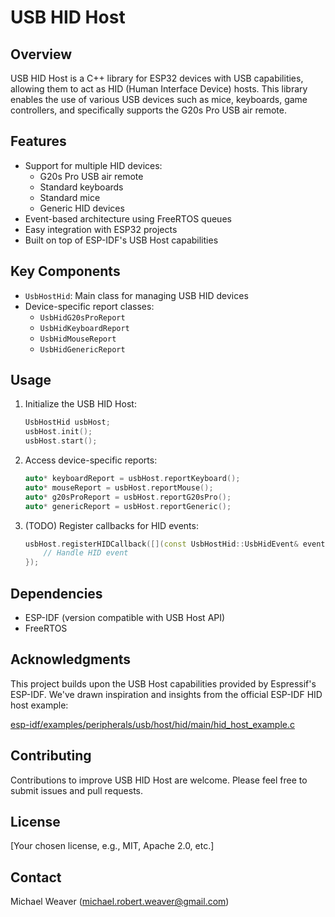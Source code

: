 # USB HID Host

## Overview

USB HID Host is a C++ library for ESP32 devices with USB capabilities, allowing them to act as HID (Human Interface Device) hosts. This library enables the use of various USB devices such as mice, keyboards, game controllers, and specifically supports the G20s Pro USB air remote.

## Features

- Support for multiple HID devices:
  - G20s Pro USB air remote
  - Standard keyboards
  - Standard mice
  - Generic HID devices
- Event-based architecture using FreeRTOS queues
- Easy integration with ESP32 projects
- Built on top of ESP-IDF's USB Host capabilities

## Key Components

- `UsbHostHid`: Main class for managing USB HID devices
- Device-specific report classes:
  - `UsbHidG20sProReport`
  - `UsbHidKeyboardReport`
  - `UsbHidMouseReport`
  - `UsbHidGenericReport`

## Usage

1. Initialize the USB HID Host:
   ```cpp
   UsbHostHid usbHost;
   usbHost.init();
   usbHost.start();
   ```

2. Access device-specific reports:
   ```cpp
   auto* keyboardReport = usbHost.reportKeyboard();
   auto* mouseReport = usbHost.reportMouse();
   auto* g20sProReport = usbHost.reportG20sPro();
   auto* genericReport = usbHost.reportGeneric();
   ```

3. (TODO) Register callbacks for HID events:
   ```cpp
   usbHost.registerHIDCallback([](const UsbHostHid::UsbHidEvent& event) {
       // Handle HID event
   });
   ```

## Dependencies

- ESP-IDF (version compatible with USB Host API)
- FreeRTOS

## Acknowledgments

This project builds upon the USB Host capabilities provided by Espressif's ESP-IDF. We've drawn inspiration and insights from the official ESP-IDF HID host example:

[esp-idf/examples/peripherals/usb/host/hid/main/hid_host_example.c](https://github.com/espressif/esp-idf/blob/master/examples/peripherals/usb/host/hid/main/hid_host_example.c)

## Contributing

Contributions to improve USB HID Host are welcome. Please feel free to submit issues and pull requests.

## License

[Your chosen license, e.g., MIT, Apache 2.0, etc.]

## Contact

Michael Weaver (michael.robert.weaver@gmail.com)